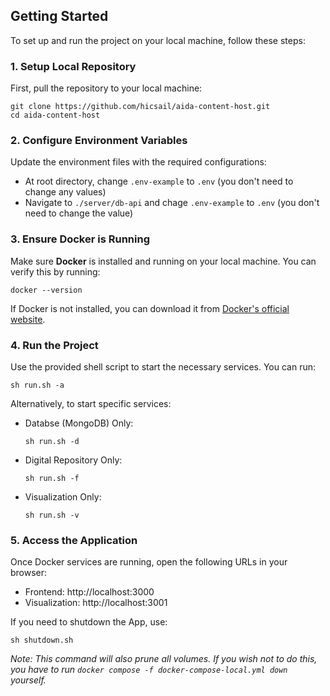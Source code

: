 ## Getting Started

To set up and run the project on your local machine, follow these steps:

### 1. Setup Local Repository

First, pull the repository to your local machine:

```
git clone https://github.com/hicsail/aida-content-host.git
cd aida-content-host
```

### 2. Configure Environment Variables

Update the environment files with the required configurations:

- At root directory, change `.env-example` to `.env` (you don't need to change any values)
- Navigate to `./server/db-api` and chage `.env-example` to `.env` (you don't need to change the value)

### 3. Ensure Docker is Running

Make sure **Docker** is installed and running on your local machine. You can verify this by running:

```
docker --version
```

If Docker is not installed, you can download it from [Docker's official website](https://www.docker.com/).

### 4. Run the Project

Use the provided shell script to start the necessary services. You can run:

```
sh run.sh -a
```

Alternatively, to start specific services:

- Databse (MongoDB) Only:

  ```
  sh run.sh -d
  ```

- Digital Repository Only:

  ```
  sh run.sh -f
  ```

- Visualization Only:

  ```
  sh run.sh -v
  ```

### 5. Access the Application

Once Docker services are running, open the following URLs in your browser:

- Frontend: http://localhost:3000
- Visualization: http://localhost:3001

If you need to shutdown the App, use:

```
sh shutdown.sh
```

_Note: This command will also prune all volumes. If you wish not to do this, you have to run `docker compose -f docker-compose-local.yml down` yourself._
